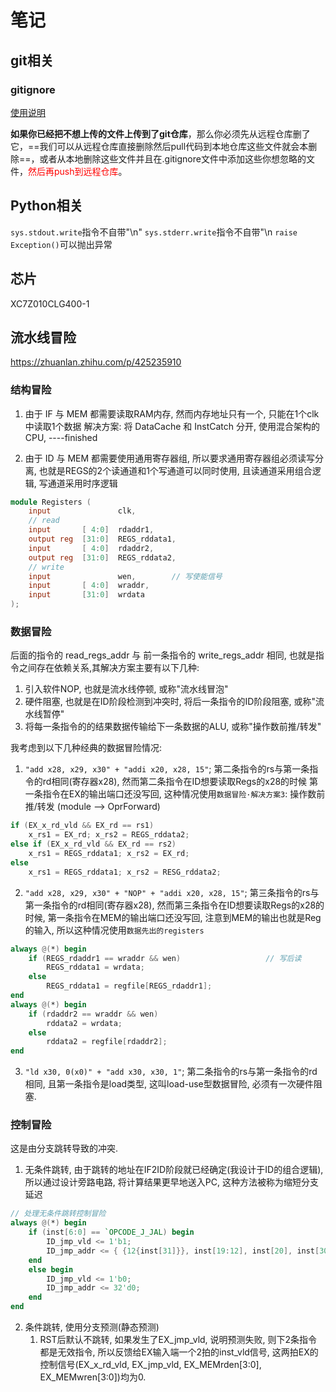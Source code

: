 # 笔记

## git相关

### gitignore

[使用说明](https://blog.csdn.net/ThinkWon/article/details/101447866)

**如果你已经把不想上传的文件上传到了git仓库**，那么你必须先从远程仓库删了它，==我们可以从远程仓库直接删除然后pull代码到本地仓库这些文件就会本删除==，或者从本地删除这些文件并且在.gitignore文件中添加这些你想忽略的文件，<font color=red>然后再push到远程仓库</font>。

## Python相关

`sys.stdout.write`指令不自带"\n"
`sys.stderr.write`指令不自带"\n
`raise Exception()`可以抛出异常

## 芯片

XC7Z010CLG400-1

## 流水线冒险

<https://zhuanlan.zhihu.com/p/425235910>

### 结构冒险

1. 由于 IF 与 MEM 都需要读取RAM内存, 然而内存地址只有一个, 只能在1个clk中读取1个数据
解决方案: 将 DataCache 和 InstCatch 分开, 使用混合架构的CPU, ----finished

2. 由于 ID 与 MEM 都需要使用通用寄存器组, 所以要求通用寄存器组必须读写分离, 也就是REGS的2个读通道和1个写通道可以同时使用, 且读通道采用组合逻辑, 写通道采用时序逻辑

```verilog
module Registers (
    input               clk,
    // read
    input       [ 4:0]  rdaddr1,
    output reg  [31:0]  REGS_rddata1,
    input       [ 4:0]  rdaddr2,
    output reg  [31:0]  REGS_rddata2,
    // write
    input               wen,        // 写使能信号
    input       [ 4:0]  wraddr,
    input       [31:0]  wrdata
);
```

### 数据冒险

后面的指令的 read_regs_addr 与 前一条指令的 write_regs_addr 相同, 也就是指令之间存在依赖关系,其解决方案主要有以下几种:

1. 引入软件NOP, 也就是流水线停顿, 或称"流水线冒泡"
2. 硬件阻塞, 也就是在ID阶段检测到冲突时, 将后一条指令的ID阶段阻塞, 或称"流水线暂停"
3. 将每一条指令的的结果数据传输给下一条数据的ALU, 或称"操作数前推/转发"

我考虑到以下几种经典的数据冒险情况:

1. `"add x28, x29, x30" + "addi x20, x28, 15"`; 第二条指令的rs与第一条指令的rd相同(寄存器x28), 然而第二条指令在ID想要读取Regs的x28的时候 第一条指令在EX的输出端口还没写回, 这种情况使用`数据冒险·解决方案3`: 操作数前推/转发 (module --> OprForward)

```verilog
if (EX_x_rd_vld && EX_rd == rs1)
    x_rs1 = EX_rd; x_rs2 = REGS_rddata2;
else if (EX_x_rd_vld && EX_rd == rs2)
    x_rs1 = REGS_rddata1; x_rs2 = EX_rd;
else
    x_rs1 = REGS_rddata1; x_rs2 = RESG_rddata2;
```

2. `"add x28, x29, x30" + "NOP" + "addi x20, x28, 15"`; 第三条指令的rs与第一条指令的rd相同(寄存器x28), 然而第三条指令在ID想要读取Regs的x28的时候, 第一条指令在MEM的输出端口还没写回, 注意到MEM的输出也就是Reg的输入, 所以这种情况使用`数据先出的registers`

```verilog
always @(*) begin
    if (REGS_rdaddr1 == wraddr && wen)                   // 写后读
        REGS_rddata1 = wrdata;
    else
        REGS_rddata1 = regfile[REGS_rdaddr1];
end
always @(*) begin
    if (rdaddr2 == wraddr && wen)
        rddata2 = wrdata;
    else 
        rddata2 = regfile[rdaddr2];
end
```

3. `"ld x30, 0(x0)" + "add x30, x30, 1"`; 第二条指令的rs与第一条指令的rd相同, 且第一条指令是load类型, 这叫load-use型数据冒险, 必须有一次硬件阻塞.

### 控制冒险

这是由分支跳转导致的冲突.

1. 无条件跳转, 由于跳转的地址在IF2ID阶段就已经确定(我设计于ID的组合逻辑), 所以通过设计旁路电路, 将计算结果更早地送入PC, 这种方法被称为缩短分支延迟

```verilog
// 处理无条件跳转控制冒险
always @(*) begin
    if (inst[6:0] == `OPCODE_J_JAL) begin
        ID_jmp_vld <= 1'b1;
        ID_jmp_addr <= { {12{inst[31]}}, inst[19:12], inst[20], inst[30:21], 1'b0 };
    end
    else begin
        ID_jmp_vld <= 1'b0;
        ID_jmp_addr <= 32'd0;
    end
end
```

2. 条件跳转, 使用分支预测(静态预测)
   1. RST后默认不跳转, 如果发生了EX_jmp_vld, 说明预测失败, 则下2条指令都是无效指令, 所以反馈给EX输入端一个2拍的inst_vld信号, 这两拍EX的控制信号(EX_x_rd_vld, EX_jmp_vld, EX_MEMrden[3:0], EX_MEMwren[3:0])均为0.
